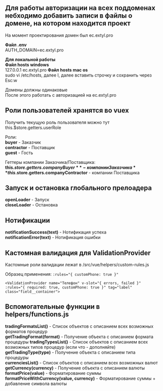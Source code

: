 ## Для работы авторизации на всех поддоменах небходимо добавить записи в файлы о домене, на котором находится проект

На момент проектирования домен был ec.extyl.pro  

**Файл .env**  
AUTH_DOMAIN=ec.extyl.pro  

**Для локальной работы**  
**Файл hosts windows**  
127.0.0.1 ec.extyl.pro
**Файл hosts mac os**  
sudo vi /etc/hosts, далее I, далее вставить строчку и сохранить через Esc:w

Домены должны одинаковые  
После этого работать с авторизацией на ec.extyl.pro

## Роли пользователей хранятся вo vuex 
Получить текущую роль пользователя можно тут this.$store.getters.userRole  

Роли:  
**buyer** - Заказчик  
**contractor** - Поставщик  
**guest** - Гость

Геттеры компании Заказчика/Поставщика:  
**this.$store.getters.companyBuyer** - компании Заказчика  
**this.$store.getters.companyContractor** - компании Поставщика

## Запуск и остановка глобального прелоадера
**openLoader** - Запуск  
**closeLoader** - Остановка

## Нотификации
**notificationSuccess(text)** - Нотификация успеха  
**notificationError(text)** - Нотификация ошибки

## Кастомная валидация для ValidationProvider
Кастомные роли валидации лежат в /src/vue/helpers/custom-rules.js

Образец применения: `:rules="{ customPhone: true }"`
    
    <ValidationProvider name="Телефон" v-slot="{ errors, failed }" :rules="{ required: true, customPhone: true }" tag="label" class="field__container">

## Вспомогательные функции в helpers/functions.js
**tradingFormatsList()** - Список объектов с описанием всех возможных форматов процедур  
**getTradingFormat(format)** - Получение объекта с описанием формата процедуры
**tradingTypesList()** - Список объектов с описанием всех возможных типов процедур (если что - дополняйте)  
**getTradingType(type)** - Получение объекта с описанием типа процедуры  
**currenciesList()** - Список объектов с описанием всех возможных валют  
**getCurrency(currency)** - Получение объекта с описанием валюты  
**formatPrice(value)** - Форматирование суммы  
**formatPriceWithCurrency(value, currency)** - Форматирование суммы + добавление символа валюты   